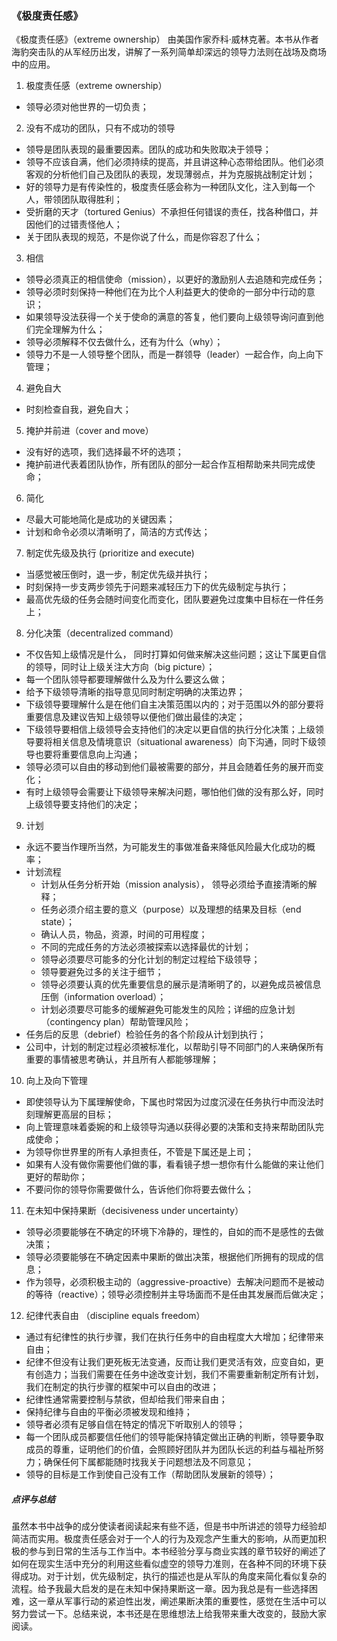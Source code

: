 ### 《极度责任感》

《极度责任感》（extreme ownership） 由美国作家乔科·威林克著。本书从作者海豹突击队的从军经历出发，讲解了一系列简单却深远的领导力法则在战场及商场中的应用。

1. 极度责任感（extreme ownership）
- 领导必须对他世界的一切负责；

2. 没有不成功的团队，只有不成功的领导
- 领导是团队表现的最重要因素。团队的成功和失败取决于领导；
- 领导不应该自满，他们必须持续的提高，并且讲这种心态带给团队。他们必须客观的分析他们自己及团队的表现，发现薄弱点，并为克服挑战制定计划；
- 好的领导力是有传染性的，极度责任感会称为一种团队文化，注入到每一个人，带领团队取得胜利；
- 受折磨的天才（tortured Genius）不承担任何错误的责任，找各种借口，并因他们的过错责怪他人；
- 关于团队表现的规范，不是你说了什么，而是你容忍了什么；

3. 相信
- 领导必须真正的相信使命（mission），以更好的激励别人去追随和完成任务；
- 领导必须时刻保持一种他们在为比个人利益更大的使命的一部分中行动的意识；
- 如果领导没法获得一个关于使命的满意的答复，他们要向上级领导询问直到他们完全理解为什么；
- 领导必须解释不仅去做什么，还有为什么（why）；
- 领导力不是一人领导整个团队，而是一群领导（leader）一起合作，向上向下管理；

4. 避免自大
- 时刻检查自我，避免自大；

5. 掩护并前进（cover and move）
- 没有好的选项，我们选择最不坏的选项；
- 掩护前进代表着团队协作，所有团队的部分一起合作互相帮助来共同完成使命；

6. 简化
- 尽最大可能地简化是成功的关键因素；
- 计划和命令必须以清晰明了，简洁的方式传达；

7. 制定优先级及执行 (prioritize and execute)
- 当感觉被压倒时，退一步，制定优先级并执行；
- 时刻保持一步支两步领先于问题来减轻压力下的优先级制定与执行；
- 最高优先级的任务会随时间变化而变化，团队要避免过度集中目标在一件任务上；

8. 分化决策（decentralized command）
- 不仅告知上级情况是什么， 同时打算如何做来解决这些问题；这让下属更自信的领导，同时让上级关注大方向（big picture）；
- 每一个团队领导都要理解做什么及为什么要这么做；
- 给予下级领导清晰的指导意见同时制定明确的决策边界；
- 下级领导要理解什么是在他们自主决策范围以内的；对于范围以外的部分要将重要信息及建议告知上级领导以便他们做出最佳的决定；
- 下级领导要相信上级领导会支持他们的决定以更自信的执行分化决策；上级领导要将相关信息及情境意识（situational awareness）向下沟通，同时下级领导也要将重要信息向上沟通；
- 领导必须可以自由的移动到他们最被需要的部分，并且会随着任务的展开而变化；
- 有时上级领导会需要让下级领导来解决问题，哪怕他们做的没有那么好，同时上级领导要支持他们的决定；

9. 计划
- 永远不要当作理所当然，为可能发生的事做准备来降低风险最大化成功的概率；
- 计划流程
  - 计划从任务分析开始（mission analysis）， 领导必须给予直接清晰的解释；
  - 任务必须介绍主要的意义（purpose）以及理想的结果及目标（end state）；
  - 确认人员，物品，资源，时间的可用程度；
  - 不同的完成任务的方法必须被探索以选择最优的计划；
  - 领导必须要尽可能多的分化计划的制定过程给下级领导；
  - 领导要避免过多的关注于细节；
  - 领导必须要认真的优先重要信息的展示是清晰明了的，以避免成员被信息压倒（information overload）；
  - 计划必须要尽可能多的缓解避免可能发生的风险；详细的应急计划（contingency plan）帮助管理风险；
- 任务后的反思（debrief）检验任务的各个阶段从计划到执行；
- 公司中，计划的制定过程必须被标准化，以帮助引导不同部门的人来确保所有重要的事情被思考确认，并且所有人都能够理解；

10. 向上及向下管理
- 即使领导认为下属理解使命，下属也时常因为过度沉浸在任务执行中而没法时刻理解更高层的目标；
- 向上管理意味着委婉的和上级领导沟通以获得必要的决策和支持来帮助团队完成使命；
- 为领导你世界里的所有人承担责任，不管是下属还是上司；
- 如果有人没有做你需要他们做的事，看看镜子想一想你有什么能做的来让他们更好的帮助你；
- 不要问你的领导你需要做什么，告诉他们你将要去做什么；

11. 在未知中保持果断（decisiveness under uncertainty）
- 领导必须要能够在不确定的环境下冷静的，理性的，自如的而不是感性的去做决策；
- 领导必须要能够在不确定因素中果断的做出决策，根据他们所拥有的现成的信息；
- 作为领导，必须积极主动的（aggressive-proactive）去解决问题而不是被动的等待（reactive）；领导必须控制并主导场面而不是任由其发展而后做决定；

12. 纪律代表自由 （discipline equals freedom）
- 通过有纪律性的执行步骤，我们在执行任务中的自由程度大大增加；纪律带来自由；
- 纪律不但没有让我们更死板无法变通，反而让我们更灵活有效，应变自如，更有创造力；当我们需要在任务中途改变计划，我们不需要重新制定所有计划，我们在制定的执行步骤的框架中可以自由的改进；
- 纪律性通常需要控制与禁欲，但却给我们带来自由；
- 保持纪律与自由的平衡必须被发现和维持；
- 领导者必须有足够自信在特定的情况下听取别人的领导；
- 每一个团队成员都要信任他们的领导能保持镇定做出正确的判断，领导要争取成员的尊重，证明他们的价值，会照顾好团队并为团队长远的利益与福祉所努力；确保任何下属都能随时找我关于问题想法及不同意见；
- 领导的目标是工作到使自己没有工作（帮助团队发展新的领导）；

##### 点评与总结
虽然本书中战争的成分使读者阅读起来有些不适，但是书中所讲述的领导力经验却简洁而实用。极度责任感会对于一个人的行为及观念产生重大的影响，从而更加积极的参与到日常的生活与工作当中。本书经验分享与商业实践的章节较好的阐述了如何在现实生活中充分的利用这些看似虚空的领导力准则，在各种不同的环境下获得成功。对于计划，优先级制定，执行的描述也是从军队的角度来简化看似复杂的流程。给予我最大启发的是在未知中保持果断这一章。因为我总是有一些选择困难，这一章从军事行动的紧迫性出发，阐述果断决策的重要性，感觉在生活中可以努力尝试一下。总结来说，本书还是在思维想法上给我带来重大改变的，鼓励大家阅读。
